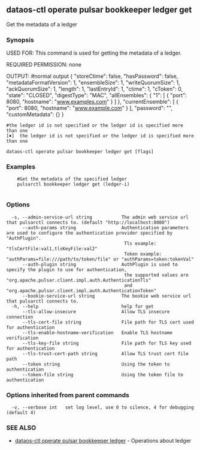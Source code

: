 ## dataos-ctl operate pulsar bookkeeper ledger get

Get the metadata of a ledger

### Synopsis

USED FOR:
    This command is used for getting the metadata of a ledger.

REQUIRED PERMISSION:
    none

OUTPUT:
    #normal output
    {
        "storeCtime": false,
        "hasPassword": false,
        "metadataFormatVersion": 1,
        "ensembleSize": 1,
        "writeQuorumSize": 1,
        "ackQuorumSize": 1,
        "length": 1,
        "lastEntryId": 1,
        "ctime": 1,
        "cToken": 0,
        "state": "CLOSED",
        "digestType": "MAC",
        "allEnsembles": {
            "1": [
                {
                    "port": 8080,
                    "hostname": "www.examples.com"
                }
            ]
        },
        "currentEnsemble": [
            {
                "port": 8080,
                "hostname": "www.example.com"
            }
        ],
        "password": "",
        "customMetadata": {}
    }

    #the ledger id is not specified or the ledger id is specified more than one
    [✖]  the ledger id is not specified or the ledger id is specified more than one



```
dataos-ctl operate pulsar bookkeeper ledger get [flags]
```

### Examples

```
    #Get the metadata of the specified ledger
    pulsarctl bookkeeper ledger get (ledger-i)


```

### Options

```
  -s, --admin-service-url string           The admin web service url that pulsarctl connects to. (default "http://localhost:8080")
      --auth-params string                 Authentication parameters are used to configure the authentication provider specified by "AuthPlugin".
                                            Tls example: "tlsCertFile:val1,tlsKeyFile:val2"
                                            Token example: "authParams=file:///path/to/token/file" or "authParams=token:tokenVal"
      --auth-plugin string                 AuthPlugin is used to specify the plugin to use for authentication,
                                            the supported values are "org.apache.pulsar.client.impl.auth.AuthenticationTls"
                                            and "org.apache.pulsar.client.impl.auth.AuthenticationToken"
      --bookie-service-url string          The bookie web service url that pulsarctl connects to.
  -h, --help                               help for get
      --tls-allow-insecure                 Allow TLS insecure connection
      --tls-cert-file string               File path for TLS cert used for authentication
      --tls-enable-hostname-verification   Enable TLS hostname verification
      --tls-key-file string                File path for TLS key used for authentication
      --tls-trust-cert-path string         Allow TLS trust cert file path
      --token string                       Using the token to authentication
      --token-file string                  Using the token file to authentication
```

### Options inherited from parent commands

```
  -v, --verbose int   set log level, use 0 to silence, 4 for debugging (default 4)
```

### SEE ALSO

* [dataos-ctl operate pulsar bookkeeper ledger](dataos-ctl_operate_pulsar_bookkeeper_ledger.md)	 - Operations about ledger

